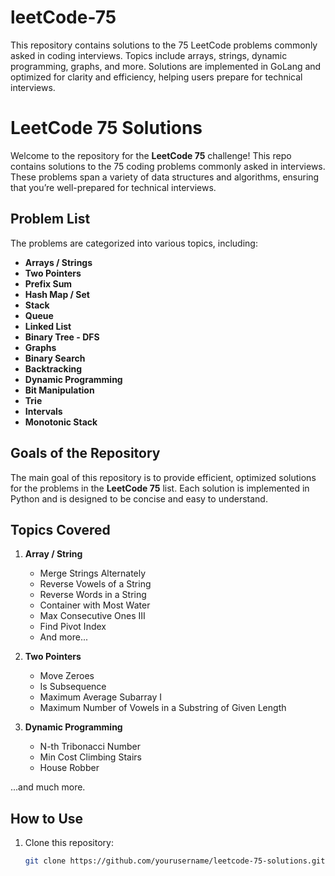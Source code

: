 # leetCode-75
This repository contains solutions to the 75 LeetCode problems commonly asked in coding interviews. Topics include arrays, strings, dynamic programming, graphs, and more. Solutions are implemented in GoLang and optimized for clarity and efficiency, helping users prepare for technical interviews.
# LeetCode 75 Solutions

Welcome to the repository for the **LeetCode 75** challenge! This repo contains solutions to the 75 coding problems commonly asked in interviews. These problems span a variety of data structures and algorithms, ensuring that you’re well-prepared for technical interviews.

## Problem List
The problems are categorized into various topics, including:
- **Arrays / Strings**  
- **Two Pointers**
- **Prefix Sum**
- **Hash Map / Set**
- **Stack**
- **Queue**
- **Linked List**
- **Binary Tree - DFS**
- **Graphs**
- **Binary Search**
- **Backtracking**
- **Dynamic Programming**
- **Bit Manipulation**
- **Trie**
- **Intervals**
- **Monotonic Stack**

## Goals of the Repository
The main goal of this repository is to provide efficient, optimized solutions for the problems in the **LeetCode 75** list. Each solution is implemented in Python and is designed to be concise and easy to understand.

## Topics Covered
1. **Array / String**
   - Merge Strings Alternately
   - Reverse Vowels of a String
   - Reverse Words in a String
   - Container with Most Water
   - Max Consecutive Ones III
   - Find Pivot Index
   - And more...
   
2. **Two Pointers**
   - Move Zeroes
   - Is Subsequence
   - Maximum Average Subarray I
   - Maximum Number of Vowels in a Substring of Given Length

3. **Dynamic Programming**
   - N-th Tribonacci Number
   - Min Cost Climbing Stairs
   - House Robber

...and much more.

## How to Use
1. Clone this repository:
   ```bash
   git clone https://github.com/yourusername/leetcode-75-solutions.git
